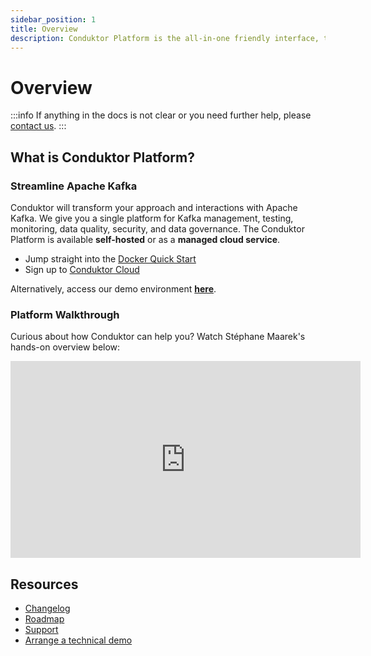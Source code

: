 ```yaml
---
sidebar_position: 1
title: Overview
description: Conduktor Platform is the all-in-one friendly interface, testing, and monitoring tool to work with the Apache Kafka ecosystem
---
```


# Overview

:::info
If anything in the docs is not clear or you need further help, please [contact us](https://www.conduktor.io/contact).
:::

## What is Conduktor Platform?

### Streamline Apache Kafka

Conduktor will transform your approach and interactions with Apache Kafka. We give you a single platform for Kafka management, testing, monitoring, data quality, security, and data governance. The Conduktor Platform is available **self-hosted** or as a **managed cloud service**.

- Jump straight into the [Docker Quick Start](../platform/installation/get-started/docker)
- Sign up to [Conduktor Cloud](https://signup.conduktor.io/)

Alternatively, access our demo environment **[here](https://www.conduktor.io/get-started#option-3)**.

### Platform Walkthrough

Curious about how Conduktor can help you? Watch Stéphane Maarek's hands-on overview below:

<iframe width="560" height="315" src="https://www.youtube.com/embed/SnLv2yL5sy0" title="YouTube video player" frameBorder="0" allow="accelerometer; autoplay; clipboard-write; encrypted-media; gyroscope; picture-in-picture" allowFullScreen></iframe>

## Resources

- [Changelog](https://github.com/conduktor/conduktor-platform/blob/main/CHANGELOG.md)
- [Roadmap](https://product.conduktor.help)
- [Support](https://www.conduktor.io/contact/support)
- [Arrange a technical demo](https://www.conduktor.io/contact/demo)
